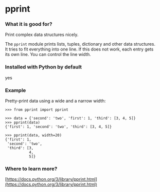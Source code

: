 
# pprint

### What it is good for?

Print complex data structures nicely.

The `pprint` module prints lists, tuples, dictionary and other data structures. It tries to fit everything into one line. If this does not work, each entry gets its own line. You can control the line width.

### Installed with Python by default

yes

### Example

Pretty-print data using a wide and a narrow width:

    >>> from pprint import pprint

    >>> data = {'second': 'two', 'first': 1, 'third': [3, 4, 5]}
    >>> pprint(data)
    {'first': 1, 'second': 'two', 'third': [3, 4, 5]}

    >>> pprint(data, width=20)
    {'first': 1,
     'second': 'two',
     'third': [3,
               4,
               5]}

### Where to learn more?

[https://docs.python.org/3/library/pprint.html](https://docs.python.org/3/library/pprint.html)
